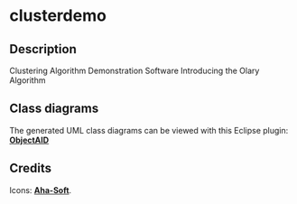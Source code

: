 clusterdemo
===========

Description
-----------

Clustering Algorithm Demonstration Software
Introducing the Olary Algorithm

Class diagrams
--------------

The generated UML class diagrams can be viewed with this Eclipse plugin:
[**ObjectAID**](http://www.objectaid.com/download)

Credits
-------

Icons: [**Aha-Soft**](http://www.aha-soft.com/).